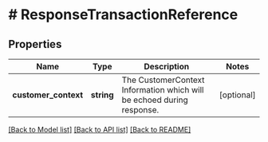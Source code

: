 # # ResponseTransactionReference

## Properties

Name | Type | Description | Notes
------------ | ------------- | ------------- | -------------
**customer_context** | **string** | The CustomerContext Information which will be echoed during response. | [optional]

[[Back to Model list]](../../README.md#models) [[Back to API list]](../../README.md#endpoints) [[Back to README]](../../README.md)
